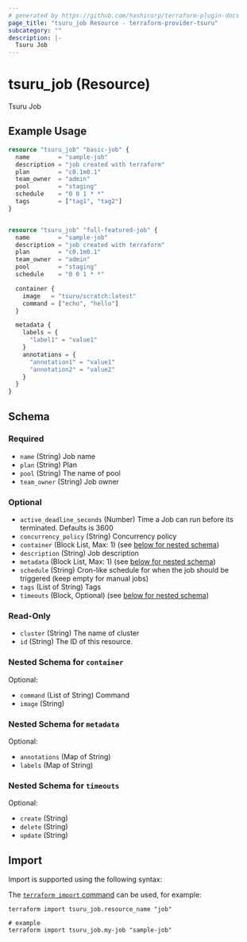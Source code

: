 ```yaml
---
# generated by https://github.com/hashicorp/terraform-plugin-docs
page_title: "tsuru_job Resource - terraform-provider-tsuru"
subcategory: ""
description: |-
  Tsuru Job
---
```


# tsuru_job (Resource)

Tsuru Job

## Example Usage

```terraform
resource "tsuru_job" "basic-job" {
  name        = "sample-job"
  description = "job created with terraform"
  plan        = "c0.1m0.1"
  team_owner  = "admin"
  pool        = "staging"
  schedule    = "0 0 1 * *"
  tags        = ["tag1", "tag2"]
}


resource "tsuru_job" "full-featured-job" {
  name        = "sample-job"
  description = "job created with terraform"
  plan        = "c0.1m0.1"
  team_owner  = "admin"
  pool        = "staging"
  schedule    = "0 0 1 * *"

  container {
    image   = "tsuru/scratch:latest"
    command = ["echo", "hello"]
  }

  metadata {
    labels = {
      "label1" = "value1"
    }
    annotations = {
      "annotation1" = "value1"
      "annotation2" = "value2"
    }
  }
}
```

<!-- schema generated by tfplugindocs -->
## Schema

### Required

- `name` (String) Job name
- `plan` (String) Plan
- `pool` (String) The name of pool
- `team_owner` (String) Job owner

### Optional

- `active_deadline_seconds` (Number) Time a Job can run before its terminated. Defaults is 3600
- `concurrency_policy` (String) Concurrency policy
- `container` (Block List, Max: 1) (see [below for nested schema](#nestedblock--container))
- `description` (String) Job description
- `metadata` (Block List, Max: 1) (see [below for nested schema](#nestedblock--metadata))
- `schedule` (String) Cron-like schedule for when the job should be triggered (keep empty for manual jobs)
- `tags` (List of String) Tags
- `timeouts` (Block, Optional) (see [below for nested schema](#nestedblock--timeouts))

### Read-Only

- `cluster` (String) The name of cluster
- `id` (String) The ID of this resource.

<a id="nestedblock--container"></a>
### Nested Schema for `container`

Optional:

- `command` (List of String) Command
- `image` (String)


<a id="nestedblock--metadata"></a>
### Nested Schema for `metadata`

Optional:

- `annotations` (Map of String)
- `labels` (Map of String)


<a id="nestedblock--timeouts"></a>
### Nested Schema for `timeouts`

Optional:

- `create` (String)
- `delete` (String)
- `update` (String)

## Import

Import is supported using the following syntax:

The [`terraform import` command](https://developer.hashicorp.com/terraform/cli/commands/import) can be used, for example:

```shell
terraform import tsuru_job.resource_name "job"

# example
terraform import tsuru_job.my-job "sample-job"
```
